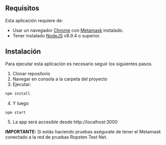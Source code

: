 

## Requisitos
Esta aplicación requiere de:
* Usar un navegador [Chrome](https://www.google.com/chrome/browser/desktop/index.html) con [Metamask](https://chrome.google.com/webstore/detail/metamask/nkbihfbeogaeaoehlefnkodbefgpgknn) instalado.
* Tener instalado [NodeJS](https://nodejs.org/) v8.9.4 o superior.

## Instalación
Para ejecutar esta aplicación es necesario seguir los siguientes pasos.
1. Clonar repositorio
2. Navegar en consola a la carpeta del proyecto
3. Ejecutar: 
```bash 
npm install
```
4. Y luego
```bash
npm start
```
5. La app será accesible desde http://localhost:3000


**IMPORTANTE:** Si estás haciendo pruebas aségurate de tener el Metamask conectado a la red de pruebas Ropsten Test Net.